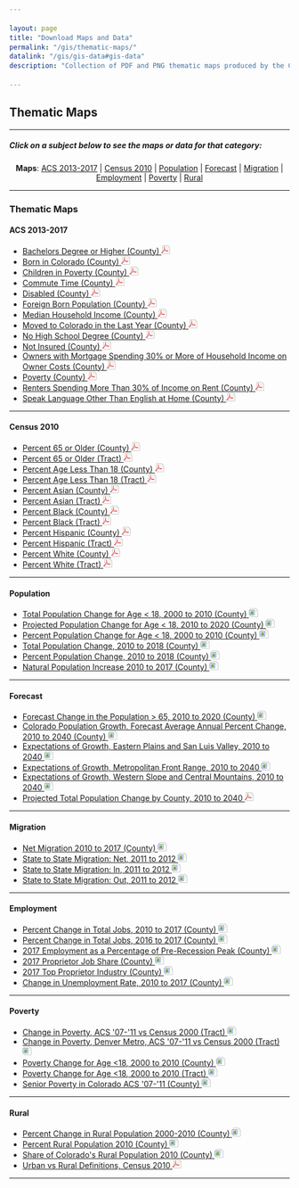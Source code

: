 ```yaml
---

layout: page
title: "Download Maps and Data"
permalink: "/gis/thematic-maps/"
datalink: "/gis/gis-data#gis-data"
description: "Collection of PDF and PNG thematic maps produced by the Colorado State Demography Office"

---
```


## Thematic Maps

- - -

##### Click on a subject below to see the maps or data for that category:

<div style="text-align: center;" markdown="1">

**Maps**:  [ACS 2013-2017](#acs-2013-2017) \| [Census 2010](#census-2010) \| [Population](#population) \| [Forecast](#forecast) \| [Migration](#migration) \| [Employment](#employment) \| [Poverty](#poverty) \| [Rural](#rural)

</div>

-----

### Thematic Maps

#### ACS 2013-2017

- [Bachelors Degree or Higher (County) ![pdf](/images/page_white_acrobat.png 'download pdf file')](https://storage.cloud.google.com/maps-static/BachelorOrHigher.pdf)
- [Born in Colorado (County) ![pdf](/images/page_white_acrobat.png 'download pdf file')](https://storage.googleapis.com/maps-static/PercentBornInColorado.pdf)
- [Children in Poverty (County) ![pdf](/images/page_white_acrobat.png 'download pdf file')](https://storage.googleapis.com/maps-static/ChildrenInPoverty.pdf)
- [Commute Time (County) ![pdf](/images/page_white_acrobat.png 'download pdf file')](https://storage.googleapis.com/maps-static/MeanTravelTime.pdf)
- [Disabled (County) ![pdf](/images/page_white_acrobat.png 'download pdf file')](https://storage.googleapis.com/maps-static/Disabled.pdf)
- [Foreign Born Population (County) ![pdf](/images/page_white_acrobat.png 'download pdf file')](https://storage.googleapis.com/maps-static/PercentForeignBorn.pdf)
- [Median Household Income (County) ![pdf](/images/page_white_acrobat.png 'download pdf file')](https://storage.googleapis.com/maps-static/MedianHouseholdIncome.pdf)
- [Moved to Colorado in the Last Year (County) ![pdf](/images/page_white_acrobat.png 'download pdf file')](https://storage.googleapis.com/maps-static/MovedToColorado.pdf)
- [No High School Degree (County) ![pdf](/images/page_white_acrobat.png 'download pdf file')](https://storage.googleapis.com/maps-static/NoHSDiploma.pdf)
- [Not Insured (County) ![pdf](/images/page_white_acrobat.png 'download pdf file')](https://storage.googleapis.com/maps-static/NotInsured.pdf)
- [Owners with Mortgage Spending 30% or More of Household Income on Owner Costs (County) ![pdf](/images/page_white_acrobat.png 'download pdf file')](https://storage.googleapis.com/maps-static/PercentOwnersHC.pdf)
- [Poverty (County) ![pdf](/images/page_white_acrobat.png 'download pdf file')](https://storage.googleapis.com/maps-static/TotalPoverty.pdf)
- [Renters Spending More Than 30% of Income on Rent (County) ![pdf](/images/page_white_acrobat.png 'download pdf file')](https://storage.googleapis.com/maps-static/PercentRentersHC.pdf)
- [Speak Language Other Than English at Home (County) ![pdf](/images/page_white_acrobat.png 'download pdf file')](https://storage.googleapis.com/maps-static/LanguageOTE.pdf)

- - -

#### Census 2010

- [Percent 65 or Older (County) ![pdf](/images/page_white_acrobat.png 'download pdf file')](https://storage.googleapis.com/maps-static/Percent%2065%20or%20Older%20(County).pdf)
- [Percent 65 or Older (Tract) ![pdf](/images/page_white_acrobat.png 'download pdf file')](https://storage.googleapis.com/maps-static/Percent%2065%20or%20Older%20(Tract).pdf)
- [Percent Age Less Than 18 (County) ![pdf](/images/page_white_acrobat.png 'download pdf file')](https://storage.googleapis.com/maps-static/Percent%20Age%20Less%20Than%2018%20(County).pdf)
- [Percent Age Less Than 18 (Tract) ![pdf](/images/page_white_acrobat.png 'download pdf file')](https://storage.googleapis.com/maps-static/Percent%20Age%20Less%20Than%2018%20(Tract).pdf)
- [Percent Asian (County) ![pdf](/images/page_white_acrobat.png 'download pdf file')](https://storage.googleapis.com/maps-static/Percent%20Asian%20(County).pdf)
- [Percent Asian (Tract) ![pdf](/images/page_white_acrobat.png 'download pdf file')](https://storage.googleapis.com/maps-static/Percent%20Asian%20(Tract).pdf)
- [Percent Black (County) ![pdf](/images/page_white_acrobat.png 'download pdf file')](https://storage.googleapis.com/maps-static/Percent%20Black%20(County).pdf)
- [Percent Black (Tract) ![pdf](/images/page_white_acrobat.png 'download pdf file')](https://storage.googleapis.com/maps-static/Percent%20Black%20(Tract).pdf)
- [Percent Hispanic (County) ![pdf](/images/page_white_acrobat.png 'download pdf file')](https://storage.googleapis.com/maps-static/Percent%20Hispanic%20(County).pdf)
- [Percent Hispanic (Tract) ![pdf](/images/page_white_acrobat.png 'download pdf file')](https://storage.googleapis.com/maps-static/Percent%20Hispanic%20(Tract).pdf)
- [Percent White (County) ![pdf](/images/page_white_acrobat.png 'download pdf file')](https://storage.googleapis.com/maps-static/Percent%20White%20(County).pdf)
- [Percent White (Tract) ![pdf](/images/page_white_acrobat.png 'download pdf file')](https://storage.googleapis.com/maps-static/Percent%20White%20(Tract).pdf)

- - -

#### Population

- [Total Population Change for Age < 18, 2000 to 2010 (County) ![image](/images/page_white_picture.png 'download image file')](https://storage.googleapis.com/maps-static/Absolute2000to2010.png)
- [Projected Population Change for Age < 18, 2010 to 2020 (County) ![image](/images/page_white_picture.png 'download image file')](https://storage.googleapis.com/maps-static/Absolute2010to2020.png)
- [Percent Population Change for Age < 18, 2000 to 2010 (County) ![image](/images/page_white_picture.png 'download image file')](https://storage.googleapis.com/maps-static/Percent2000to2010.png)
- [Total Population Change, 2010 to 2018 (County) ![image](/images/page_white_picture.png 'download image file')](https://storage.googleapis.com/maps-static/TtlChg1018.png)
- [Percent Population Change, 2010 to 2018 (County) ![image](/images/page_white_picture.png 'download image file')](https://storage.googleapis.com/maps-static/PctChg1018.png)
- [Natural Population Increase 2010 to 2017 (County) ![image](/images/page_white_picture.png 'download image file')](https://storage.googleapis.com/maps-static/NatInc1017.png)

- - -

#### Forecast

- [Forecast Change in the Population > 65, 2010 to 2020 (County) ![image](/images/page_white_picture.png 'download image file')](https://storage.googleapis.com/maps-static/Chg65Plus1020.png)
- [Colorado Population Growth, Forecast Average Annual Percent Change, 2010 to 2040 (County) ![image](/images/page_white_picture.png 'download image file')](https://storage.googleapis.com/maps-static/Forecast.png)
- [Expectations of Growth, Eastern Plains and San Luis Valley, 2010 to 2040 ![image](/images/page_white_picture.png 'download image file')](https://storage.googleapis.com/maps-static/EastPlnsSanLuis.png)
- [Expectations of Growth, Metropolitan Front Range, 2010 to 2040 ![image](/images/page_white_picture.png 'download image file')](https://storage.googleapis.com/maps-static/FrontRange.png)
- [Expectations of Growth, Western Slope and Central Mountains, 2010 to 2040 ![image](/images/page_white_picture.png 'download image file')](https://storage.googleapis.com/maps-static/WestCentrMtn.png)
- [Projected Total Population Change by County, 2010 to 2040 ![pdf](/images/page_white_acrobat.png 'download pdf file')](https://storage.googleapis.com/maps-static/TotalPopChange2010_2040.pdf)

- - -

#### Migration

- [Net Migration 2010 to 2017 (County) ![image](/images/page_white_picture.png 'download image file')](https://storage.googleapis.com/maps-static/NetMig1017.png)
- [State to State Migration: Net, 2011 to 2012 ![image](/images/page_white_picture.png 'download image file')](https://storage.googleapis.com/maps-static/State2StateMigrationNet.png)
- [State to State Migration: In, 2011 to 2012 ![image](/images/page_white_picture.png 'download image file')](https://storage.googleapis.com/maps-static/State2StateMigrationIn.png)
- [State to State Migration: Out, 2011 to 2012 ![image](/images/page_white_picture.png 'download image file')](https://storage.googleapis.com/maps-static/State2StateMigrationOut.png)

- - -

#### Employment

- [Percent Change in Total Jobs, 2010 to 2017 (County) ![image](/images/page_white_picture.png 'download image file')](https://storage.googleapis.com/maps-static/JobChangePerc2010-17.png)
- [Percent Change in Total Jobs, 2016 to 2017 (County) ![image](/images/page_white_picture.png 'download image file')](https://storage.googleapis.com/maps-static/JobChangePercent2016-17.png)
- [2017 Employment as a Percentage of Pre-Recession Peak (County) ![image](/images/page_white_picture.png 'download image file')](https://storage.googleapis.com/maps-static/2017PctChngPreRecessionRevised.png)
- [2017 Proprietor Job Share (County) ![image](/images/page_white_picture.png 'download image file')](https://storage.googleapis.com/maps-static/ProprietorShare2017.png)
- [2017 Top Proprietor Industry (County) ![image](/images/page_white_picture.png 'download image file')](https://storage.cloud.google.com/maps-static/TopEmployer2017.png)
- [Change in Unemployment Rate, 2010 to 2017 (County) ![image](/images/page_white_picture.png 'download image file')](https://storage.googleapis.com/maps-static/Unemployment_Change_1017.png)

- - -

#### Poverty

- [Change in Poverty, ACS \'07-\'11 vs Census 2000 (Tract) ![image](/images/page_white_picture.png 'download image file')](https://storage.googleapis.com/maps-static/ComparePoverty.png)
- [Change in Poverty, Denver Metro, ACS \'07-\'11 vs Census 2000 (Tract) ![image](/images/page_white_picture.png 'download image file')](https://storage.googleapis.com/maps-static/ComparePovertyMetro.png)
- [Poverty Change for Age &lt;18, 2000 to 2010 (County) ![image](/images/page_white_picture.png 'download image file')](https://storage.googleapis.com/maps-static/PovertyChgCounty2000to2010.png)
- [Poverty Change for Age &lt;18, 2000 to 2010 (Tract) ![image](/images/page_white_picture.png 'download image file')](https://storage.googleapis.com/maps-static/PovertyChgTract2000to2010.png)
- [Senior Poverty in Colorado ACS \'07-\'11 (County) ![image](/images/page_white_picture.png 'download image file')](https://storage.googleapis.com/maps-static/SeniorPoverty0711ACS.png)

- - -

#### Rural

- [Percent Change in Rural Population 2000-2010 (County) ![image](/images/page_white_picture.png 'download image file')](https://storage.googleapis.com/maps-static/PctChgRuralMap.png)
- [Percent Rural Population 2010 (County) ![image](/images/page_white_picture.png 'download image file')](https://storage.googleapis.com/maps-static/PctRuralPopMap.png)
- [Share of Colorado\'s Rural Population 2010 (County) ![image](/images/page_white_picture.png 'download image file')](https://storage.googleapis.com/maps-static/RuralSharePopMap.png)
- [Urban vs Rural Definitions, Census 2010 ![pdf](/images/page_white_acrobat.png 'download pdf file')](https://storage.googleapis.com/maps-static/UrbanRural.pdf)


-----
